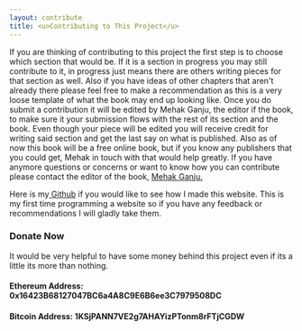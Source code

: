 ```yaml
---
layout: contribute
title: <u>Contributing to This Project</u> 
---
```


If you are thinking of contributing to this project the first step is to choose which section that would be. If it is a section in progress you may still contribute to it, in progress just means there are others writing pieces for that section as well. Also if you have ideas of other chapters that aren't already there please feel free to make a recommendation as this is a very loose template of what the book may end up looking like. Once you do submit a contribution it will be edited by Mehak Ganju, the editor if the book, to make sure it your submission flows with the rest of its section and the book. Even though your piece will be edited you will receive credit for writing said section and get the last say on what is published. Also as of now this book will be a free online book, but if you know any publishers that you could get, Mehak in touch with that would help greatly. If you have anymore questions or concerns or want to know how you can contribute please contact the editor of the book, <a href="mailto:mehakganju@gmail.com">Mehak Ganju.</a>

Here is my<a href="https://github.com/Cryptoeconomics"> Github</a> if you would like to see how I made this website. This is my first time programming a website so if you have any feedback or recommendations I will gladly take them.

### Donate Now

It would be very helpful to have some money behind this project even if its a little its more than nothing.

#### Ethereum Address: 0x16423B68127047BC6a4A8C9E6B6ee3C7979508DC
#### Bitcoin Address: 1KSjPANN7VE2g7AHAYizPTonm8rFTjCGDW
